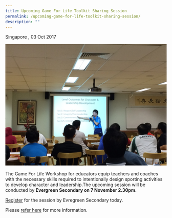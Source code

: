 ```yaml
---
title: Upcoming Game For Life Toolkit Sharing Session
permalink: /upcoming-game-for-life-toolkit-sharing-session/
description: ""
---
```

Singapore , 03 Oct 2017

![](/images/Sport%20Leadership%20Latest/Upcoming%20Game%20For%20Life/evgss2.jpeg)

The Game For Life Workshop for educators equip teachers and coaches with the necessary skills required to intentionally design sporting activities to develop character and leadership.The upcoming session will be conducted by **Evergreen Secondary on 7 November 2.30pm.** 

[Register](https://goo.gl/forms/jd6nFzAL8w1EJZ0l1) for the session by Evregreen Secondary today.

Please [refer here](https://www.sportsingapore.gov.sg/Sports-Education/Sports-Leadership/Game-For-Life/Workshop-and-Training) for more information.